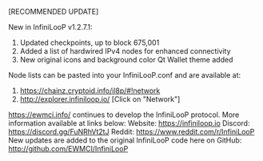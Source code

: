 [RECOMMENDED UPDATE]

New in InfiniLooP v1.2.7.1:
1) Updated checkpoints, up to block 675,001
2) Added a list of hardwired IPv4 nodes for enhanced connectivity
3) New original icons and background color Qt Wallet theme added

Node lists can be pasted into your InfiniLooP.conf and are available at:
1) https://chainz.cryptoid.info/il8p/#!network
2) http://explorer.infiniloop.io/ 
[Click on "Network"]

https://ewmci.info/ continues to develop the InfiniLooP protocol. More information available at links below:
Website: https://infiniloop.io 
Discord: https://discord.gg/FuNRhVt2tJ
Reddit: https://www.reddit.com/r/InfiniLooP
New updates are added to the original InfiniLooP code here on GitHub:  http://github.com/EWMCI/InfiniLooP
